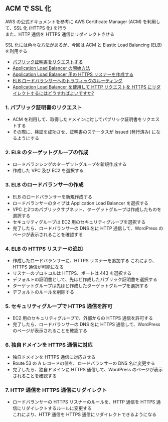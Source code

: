 ## ACM で SSL 化

AWS の公式ドキュメントを参考に AWS Certificate Manager (ACM) を利用して、SSL 化 (HTTPS 化) を行う  
また、HTTP 通信を HTTPS 通信にリダイレクトさせる

SSL 化には色々な方法があるが、今回は ACM と Elastic Load Balancing (ELB) を利用する

- [パブリック証明書をリクエストする](https://docs.aws.amazon.com/ja_jp/acm/latest/userguide/gs-acm-request-public.html)
- [Application Load Balancer の開始方法](https://docs.aws.amazon.com/ja_jp/elasticloadbalancing/latest/application/application-load-balancer-getting-started.html)
- [Application Load Balancer 用の HTTPS リスナーを作成する](https://docs.aws.amazon.com/ja_jp/elasticloadbalancing/latest/application/create-https-listener.html)
- [ELB ロードバランサーへのトラフィックのルーティング](https://docs.aws.amazon.com/ja_jp/Route53/latest/DeveloperGuide/routing-to-elb-load-balancer.html)
- [Application Load Balancer を使用して HTTP リクエストを HTTPS にリダイレクトするにはどうすればよいですか?](https://repost.aws/ja/knowledge-center/elb-redirect-http-to-https-using-alb)

### 1. パブリック証明書のリクエスト
- ACM を利用して、取得したドメインに対してパブリック証明書をリクエストする
- その際に、検証を成功させ、証明書のステータスが Issued (発行済み) になるようにする

### 2. ELB のターゲットグループの作成
- ロードバランシングのターゲットグループを新規作成する
- 作成した VPC 及び EC2 を選択する

### 3. ELB のロードバランサーの作成
- ELB のロードバランサーを新規作成する
- ロードバランサーのタイプは Application Load Balancer を選択する
- VPC と2つのパブリックサブネット、ターゲットグループは作成したものを選択する
- セキュリティグループは EC2 用のセキュリティグループを選択する
- 完了したら、ロードバランサーの DNS 名に HTTP 通信して、WordPress のページが表示されることを確認する

### 4. ELB の HTTPS リスナーの追加
- 作成したロードバランサーに、HTTPS リスナーを追加する
  これにより、HTTPS 通信が可能になる
- リスナーのプロトコルは HTTPS、ポートは 443 を選択する
- デフォルトの証明書として、先ほど作成したパブリック証明書を選択する
- ターゲットグループは先ほど作成したターゲットグループを選択する
- デフォルトのルールを削除する

### 5. セキュリティグループで HTTPS 通信を許可
- EC2 用のセキュリティグループで、外部からの HTTPS 通信を許可する
- 完了したら、ロードバランサーの DNS 名に HTTPS 通信して、WordPress のページが表示されることを確認する

### 6. 独自ドメインを HTTPS 通信に対応
- 独自ドメインを HTTPS 通信に対応させる
- Route 53 の A レコードの値を、ロードバランサーの DNS 名に変更する
- 完了したら、独自ドメインに HTTPS 通信して、WordPress のページが表示されることを確認する

### 7. HTTP 通信を HTTPS 通信にリダイレクト
- ロードバランサーの HTTPS リスナーのルールを、HTTP 通信を HTTPS 通信にリダイレクトするルールに変更する  
  これにより、HTTP 通信を HTTPS 通信にリダイレクトできるようになる
